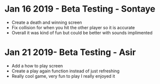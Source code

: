 # Jan 16 2019 - Beta Testing - Sontaye
- Create a death and winning screen
- Fix collision for when you hit the other player so it is accurate
- Overall it was kind of fun but could be better with sounds implimented

# Jan 21 2019- Beta Testing - Asir
- Add a how to play screen
- Create a play again function instead of just refreshing
- Really cool game, very fun to play I really enjoyed it
